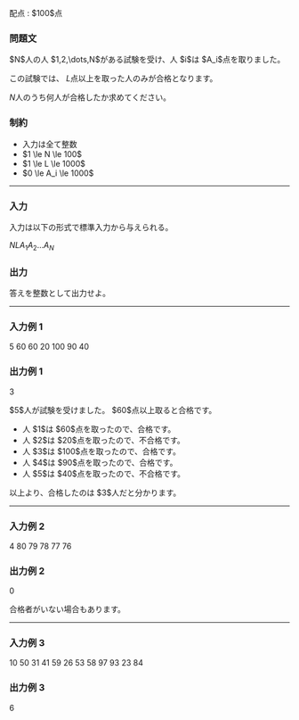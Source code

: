 
<div>

<span>

<span>

<p>
配点 : $100$点
</p>

<div>

<section>

### **問題文**

<p>
$N$人の人 $1,2,\dots,N$がある試験を受け、人 $i$は $A_i$点を取りました。

この試験では、 $L$点以上を取った人のみが合格となります。

$N$人のうち何人が合格したか求めてください。
</p>

</section>

</div>

<div>

<section>

### **制約**

<ul>

<li>
入力は全て整数
</li>

<li>
$1 \le N \le 100$
</li>

<li>
$1 \le L \le 1000$
</li>

<li>
$0 \le A_i \le 1000$
</li>

</ul>

</section>

</div>

---

<div>

<div>

<section>

### **入力**

<p>
入力は以下の形式で標準入力から与えられる。
</p>

<div>

$N$$L$$A_1$$A_2$$\dots$$A_N$
</div>

</section>

</div>

<div>

<section>

### **出力**

<p>
答えを整数として出力せよ。
</p>

</section>

</div>

</div>

---

<div>

<section>

### **入力例 1**

<div>

5 60
60 20 100 90 40

</div>

</section>

</div>

<div>

<section>

### **出力例 1**

<div>

3

</div>

<p>
$5$人が試験を受けました。 $60$点以上取ると合格です。
</p>

<ul>

<li>
人 $1$は $60$点を取ったので、合格です。
</li>

<li>
人 $2$は $20$点を取ったので、不合格です。
</li>

<li>
人 $3$は $100$点を取ったので、合格です。
</li>

<li>
人 $4$は $90$点を取ったので、合格です。
</li>

<li>
人 $5$は $40$点を取ったので、不合格です。
</li>

</ul>

<p>
以上より、合格したのは $3$人だと分かります。
</p>

</section>

</div>

---

<div>

<section>

### **入力例 2**

<div>

4 80
79 78 77 76

</div>

</section>

</div>

<div>

<section>

### **出力例 2**

<div>

0

</div>

<p>
合格者がいない場合もあります。
</p>

</section>

</div>

---

<div>

<section>

### **入力例 3**

<div>

10 50
31 41 59 26 53 58 97 93 23 84

</div>

</section>

</div>

<div>

<section>

### **出力例 3**

<div>

6

</div>

</section>

</div>

</span>

</span>

</div>
